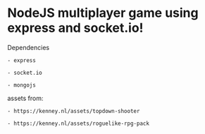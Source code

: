 # NodeJS multiplayer game using express and socket.io!

Dependencies

	- express

	- socket.io

	- mongojs



assets from:

	- https://kenney.nl/assets/topdown-shooter

	- https://kenney.nl/assets/roguelike-rpg-pack